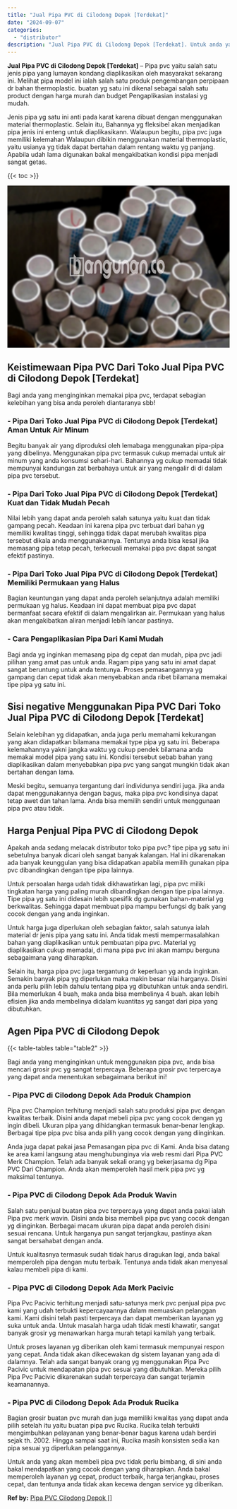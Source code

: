 ```yaml
---
title: "Jual Pipa PVC di Cilodong Depok [Terdekat]"
date: "2024-09-07"
categories: 
  - "distributor"
description: "Jual Pipa PVC di Cilodong Depok [Terdekat]. Untuk anda yang akan membeli pipa pvc tidak perlu bimbang, di sini anda bakal mendapatkan yang cocok dengan yang..."
---
```


**Jual Pipa PVC di Cilodong Depok \[Terdekat\]** – Pipa pvc yaitu salah satu jenis pipa yang lumayan kondang diaplikasikan oleh masyarakat sekarang ini. Melihat pipa model ini ialah salah satu produk pengembangan perpipaan dr bahan thermoplastic. buatan yg satu ini dikenal sebagai salah satu product dengan harga murah dan budget Pengaplikasian instalasi yg mudah.

Jenis pipa yg satu ini anti pada karat karena dibuat dengan menggunakan material thermoplastic. Selain itu, Bahannya yg fleksibel akan menjadikan pipa jenis ini enteng untuk diaplikasikann. Walaupun begitu, pipa pvc juga memiliki kelemahan Walaupun dibikin menggunakan material thermoplastic, yaitu usianya yg tidak dapat bertahan dalam rentang waktu yg panjang. Apabila udah lama digunakan bakal mengakibatkan kondisi pipa menjadi sangat getas.

{{< toc >}}

![Jual Pipa PVC di Cilodong Depok [Terdekat]](/images/jaul-pipa-pvc-12.png)

## Keistimewaan Pipa PVC Dari Toko Jual Pipa PVC di Cilodong Depok \[Terdekat\]

Bagi anda yang menginginkan memakai pipa pvc, terdapat sebagian kelebihan yang bisa anda peroleh diantaranya sbb!

### \- Pipa Dari Toko Jual Pipa PVC di Cilodong Depok \[Terdekat\] Aman Untuk Air Minum

Begitu banyak air yang diproduksi oleh lemabaga menggunakan pipa-pipa yang dibelinya. Menggunakan pipa pvc termasuk cukup memadai untuk air minum yang anda konsumsi sehari-hari. Bahannya yg cukup memadai tidak mempunyai kandungan zat berbahaya untuk air yang mengalir di di dalam pipa pvc tersebut.

### \- Pipa Dari Toko Jual Pipa PVC di Cilodong Depok \[Terdekat\] Kuat dan Tidak Mudah Pecah

Nilai lebih yang dapat anda peroleh salah satunya yaitu kuat dan tidak gampang pecah. Keadaan ini karena pipa pvc terbuat dari bahan yg memiliki kwalitas tinggi, sehingga tidak dapat merubah kwalitas pipa tersebut dikala anda menggunakannya. Tentunya anda bisa kesal jika memasang pipa tetap pecah, terkecuali memakai pipa pvc dapat sangat efektif pastinya.

### \- Pipa Dari Toko Jual Pipa PVC di Cilodong Depok \[Terdekat\] Memiliki Permukaan yang Halus

Bagian keuntungan yang dapat anda peroleh selanjutnya adalah memiliki permukaan yg halus. Keadaan ini dapat membuat pipa pvc dapat bermanfaat secara efektif di dalam mengalirkan air. Permukaan yang halus akan mengakibatkan aliran menjadi lebih lancar pastinya.

### \- Cara Pengaplikasian Pipa Dari Kami Mudah

Bagi anda yg inginkan memasang pipa dg cepat dan mudah, pipa pvc jadi pilihan yang amat pas untuk anda. Ragam pipa yang satu ini amat dapat sangat beruntung untuk anda tentunya. Proses pemasangannya yg gampang dan cepat tidak akan menyebabkan anda ribet bilamana memakai tipe pipa yg satu ini.

## Sisi negative Menggunakan Pipa PVC Dari Toko Jual Pipa PVC di Cilodong Depok \[Terdekat\]

Selain kelebihan yg didapatkan, anda juga perlu memahami kekurangan yang akan didapatkan bilamana memakai type pipa yg satu ini. Beberapa kelemahannya yakni jangka waktu yg cukup pendek bilamana anda memakai model pipa yang satu ini. Kondisi tersebut sebab bahan yang diaplikasikan dalam menyebabkan pipa pvc yang sangat mungkin tidak akan bertahan dengan lama.

Meski begitu, semuanya tergantung dari individunya sendiri juga. jika anda dapat menggunakannya dengan bagus, maka pipa pvc kondisinya dapat tetap awet dan tahan lama. Anda bisa memilih sendiri untuk menggunaan pipa pvc atau tidak.

## Harga Penjual Pipa PVC di Cilodong Depok

Apakah anda sedang melacak distributor toko pipa pvc? tipe pipa yg satu ini sebetulnya banyak dicari oleh sangat banyak kalangan. Hal ini dikarenakan ada banyak keunggulan yang bisa didapatkan apabila memilih gunakan pipa pvc dibandingkan dengan tipe pipa lainnya.

Untuk persoalan harga udah tidak dikhawatirkan lagi, pipa pvc miliki tingkatan harga yang paling murah dibandingkan dengan tipe pipa lainnya. Tipe pipa yg satu ini didesain lebih spesifik dg gunakan bahan-material yg berkwalitas. Sehingga dapat membuat pipa mampu berfungsi dg baik yang cocok dengan yang anda inginkan.

Untuk harga juga diperlukan oleh sebagian faktor, salah satunya ialah material dr jenis pipa yang satu ini. Anda tidak mesti mempermasalahkan bahan yang diaplikasikan untuk pembuatan pipa pvc. Material yg diaplikasikan cukup memadai, di mana pipa pvc ini akan mampu berguna sebagaimana yang diharapkan.

Selain itu, harga pipa pvc juga tergantung dr keperluan yg anda inginkan. Semakin banyak pipa yg diperlukan maka makin besar nilai harganya. Disini anda perlu pilih lebih dahulu tentang pipa yg dibutuhkan untuk anda sendiri. Bila memerlukan 4 buah, maka anda bisa membelinya 4 buah. akan lebih efisien jika anda membelinya didalam kuantitas yg sangat dari pipa yang dibutuhkan.

## Agen Pipa PVC di Cilodong Depok

{{< table-tables table="table2" >}}

Bagi anda yang menginginkan untuk menggunakan pipa pvc, anda bisa mencari grosir pvc yg sangat terpercaya. Beberapa grosir pvc terpercaya yang dapat anda menentukan sebagaimana berikut ini!

### \- Pipa PVC di Cilodong Depok Ada Produk Champion

Pipa pvc Champion terhitung menjadi salah satu produksi pipa pvc dengan kwalitas terbaik. Disini anda dapat mebeli pipa pvc yang cocok dengan yg ingin dibeli. Ukuran pipa yang dihidangkan termasuk benar-benar lengkap. Berbagai tipe pipa pvc bisa anda pilih yang cocok dengan yang diinginkan.

Anda juga dapat pakai jasa Pemasangan pipa pvc di Kami. Anda bisa datang ke area kami langsung atau menghubunginya via web resmi dari Pipa PVC Merk Champion. Telah ada banyak sekali orang yg bekerjasama dg Pipa PVC Dari Champion. Anda akan memperoleh hasil merk pipa pvc yg maksimal tentunya.

### \- Pipa PVC di Cilodong Depok Ada Produk Wavin

Salah satu penjual buatan pipa pvc terpercaya yang dapat anda pakai ialah Pipa pvc merk wavin. Disini anda bisa membeli pipa pvc yang cocok dengan yg diinginkan. Berbagai macam ukuran pipa dapat anda peroleh disini sesuai rencana. Untuk harganya pun sangat terjangkau, pastinya akan sangat bersahabat dengan anda.

Untuk kualitasnya termasuk sudah tidak harus diragukan lagi, anda bakal memperoleh pipa dengan mutu terbaik. Tentunya anda tidak akan menyesal kalau membeli pipa di kami.

### \- Pipa PVC di Cilodong Depok Ada Merk Pacivic

Pipa Pvc Pacivic terhitung menjadi satu-satunya merk pvc penjual pipa pvc kami yang udah terbukti kepercayaannya dalam memuaskan pelanggan kami. Kami disini telah pasti terpercaya dan dapat memberikan layanan yg suka untuk anda. Untuk masalah harga udah tidak mesti khawatir, sangat banyak grosir yg menawarkan harga murah tetapi kamilah yang terbaik.

Untuk proses layanan yg diberikan oleh kami termasuk mempunyai respon yang cepat. Anda tidak akan dikecewakan dg sistem layanan yang ada di dalamnya. Telah ada sangat banyak orang yg menggunakan Pipa Pvc Pacivic untuk mendapatan pipa pvc sesuai yang dibutuhkan. Mereka pilih Pipa Pvc Pacivic dikarenakan sudah terpercaya dan sangat terjamin keamanannya.

### \- Pipa PVC di Cilodong Depok Ada Produk Rucika

Bagian grosir buatan pvc murah dan juga memiliki kwalitas yang dapat anda pilih setelah itu yaitu buatan pipa pvc Rucika. Rucika telah terbukti mengimbuhkan pelayanan yang benar-benar bagus karena udah berdiri sejak th. 2002. Hingga sampai saat ini, Rucika masih konsisten sedia kan pipa sesuai yg diperlukan pelanggannya.

Untuk anda yang akan membeli pipa pvc tidak perlu bimbang, di sini anda bakal mendapatkan yang cocok dengan yang diharapkan. Anda bakal memperoleh layanan yg cepat, product terbaik, harga terjangkau, proses cepat, dan tentunya anda tidak akan kecewa dengan service yg diberikan.

**Ref by:** [Pipa PVC Cilodong Depok []](https://id.wikipedia.org/wiki/Pipa)

